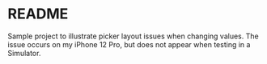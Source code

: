 # README

Sample project to illustrate picker layout issues when changing values. The issue occurs on my iPhone 12 Pro, but does not appear when testing in a Simulator.
